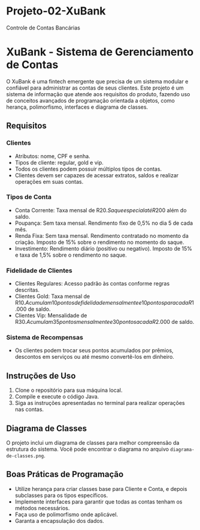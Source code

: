 # Projeto-02-XuBank
Controle de Contas Bancárias
# XuBank - Sistema de Gerenciamento de Contas

O XuBank é uma fintech emergente que precisa de um sistema modular e confiável para administrar as contas de seus clientes. Este projeto é um sistema de informação que atende aos requisitos do produto, fazendo uso de conceitos avançados de programação orientada a objetos, como herança, polimorfismo, interfaces e diagrama de classes.

## Requisitos

### Clientes

- Atributos: nome, CPF e senha.
- Tipos de cliente: regular, gold e vip.
- Todos os clientes podem possuir múltiplos tipos de contas.
- Clientes devem ser capazes de acessar extratos, saldos e realizar operações em suas contas.

### Tipos de Conta

- Conta Corrente: Taxa mensal de R$20. Saque especial até R$200 além do saldo.
- Poupança: Sem taxa mensal. Rendimento fixo de 0,5% no dia 5 de cada mês.
- Renda Fixa: Sem taxa mensal. Rendimento contratado no momento da criação. Imposto de 15% sobre o rendimento no momento do saque.
- Investimento: Rendimento diário (positivo ou negativo). Imposto de 15% e taxa de 1,5% sobre o rendimento no saque.

### Fidelidade de Clientes

- Clientes Regulares: Acesso padrão às contas conforme regras descritas.
- Clientes Gold: Taxa mensal de R$10. Acumulam 10 pontos de fidelidade mensalmente e 10 pontos para cada R$1.000 de saldo.
- Clientes Vip: Mensalidade de R$30. Acumulam 35 pontos mensalmente e 30 pontos a cada R$2.000 de saldo.

### Sistema de Recompensas

- Os clientes podem trocar seus pontos acumulados por prêmios, descontos em serviços ou até mesmo convertê-los em dinheiro.

## Instruções de Uso

1. Clone o repositório para sua máquina local.
2. Compile e execute o código Java.
3. Siga as instruções apresentadas no terminal para realizar operações nas contas.

## Diagrama de Classes

O projeto inclui um diagrama de classes para melhor compreensão da estrutura do sistema. Você pode encontrar o diagrama no arquivo `diagrama-de-classes.png`.

## Boas Práticas de Programação

- Utilize herança para criar classes base para Cliente e Conta, e depois subclasses para os tipos específicos.
- Implemente interfaces para garantir que todas as contas tenham os métodos necessários.
- Faça uso de polimorfismo onde aplicável.
- Garanta a encapsulação dos dados.

